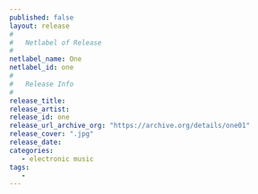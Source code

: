 ```yaml
---
published: false
layout: release
#
#   Netlabel of Release
#
netlabel_name: One
netlabel_id: one
#
#   Release Info
#
release_title: 
release_artist: 
release_id: one
release_url_archive_org: "https://archive.org/details/one01"
release_cover: ".jpg"
release_date: 
categories:
   - electronic music
tags:
   - 
---
```


